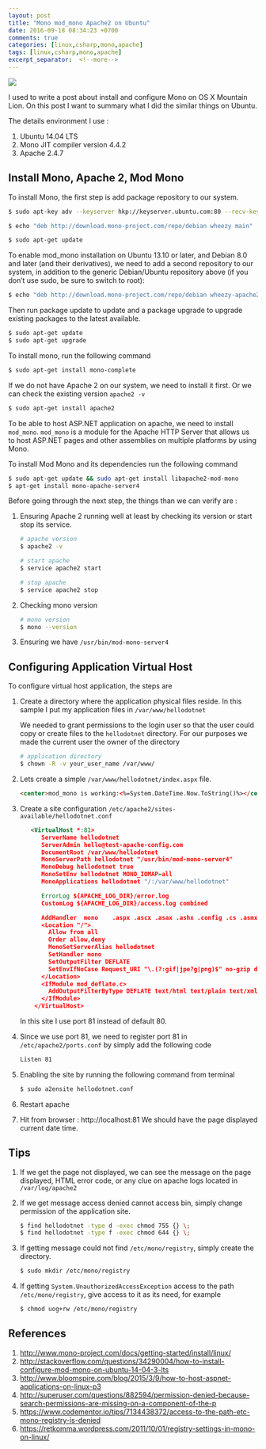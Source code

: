 ```yaml
---
layout: post
title: "Mono mod_mono Apache2 on Ubuntu"
date: 2016-09-18 08:34:23 +0700
comments: true
categories: [linux,csharp,mono,apache]
tags: [linux,csharp,mono,apache]
excerpt_separator:  <!--more-->
---
```


<img class="left" src="{{ site.baseurl }}/assets/images/logo/mono.png" />

I used to write a post about install and configure Mono on OS X Mountain Lion. On this post I want to summary what I did the similar things on Ubuntu.

The details environment I use :

1. Ubuntu 14.04 LTS
2. Mono JIT compiler version 4.4.2
3. Apache 2.4.7


## Install Mono, Apache 2, Mod Mono
To install Mono, the first step is add package repository to our system.

``` bash
$ sudo apt-key adv --keyserver hkp://keyserver.ubuntu.com:80 --recv-keys 3FA7E0328081BFF6A14DA29AA6A19B38D3D831EF

$ echo "deb http://download.mono-project.com/repo/debian wheezy main" | sudo tee /etc/apt/sources.list.d/mono-xamarin.list

$ sudo apt-get update
```

To enable mod_mono installation on Ubuntu 13.10 or later, and Debian 8.0 and later (and their derivatives), we need to add a second repository to our system, in addition to the generic Debian/Ubuntu repository above (if you don’t use sudo, be sure to switch to root):

``` bash
$ echo "deb http://download.mono-project.com/repo/debian wheezy-apache24-compat main" | sudo tee -a /etc/apt/sources.list.d/mono-xamarin.list
```

Then run package update to update and a package upgrade to upgrade existing packages to the latest available.

``` bash
$ sudo apt-get update
$ sudo apt-get upgrade
```

To install mono, run the following command

``` bash
$ sudo apt-get install mono-complete
```

If we do not have Apache 2 on our system, we need to install it first. Or we can check the existing version <code>apache2 -v</code>

``` bash
$ sudo apt-get install apache2
```


To be able to host ASP.NET application on apache, we need to install <code>mod_mono</code>. <code>mod_mono</code> is a module for the Apache HTTP Server that allows us to host ASP.NET pages and other assemblies on multiple platforms by using Mono.

To install Mod Mono and its dependencies run the following command

``` bash
$ sudo apt-get update && sudo apt-get install libapache2-mod-mono
$ apt-get install mono-apache-server4
```
<!--more-->

Before going through the next step, the things than we can verify are :

1. Ensuring Apache 2 running well at least by checking its version or start stop its service.

    ``` bash 
    # apache version
    $ apache2 -v
   
    # start apache
    $ service apache2 start
   
    # stop apache
    $ service apache2 stop
    ```

2. Checking mono version

   ``` bash 
   # mono version
   $ mono --version
   ```
3. Ensuring we have <code>/usr/bin/mod-mono-server4</code>


## Configuring Application Virtual Host

To configure virtual host application, the steps are

1. Create a directory where the application physical files reside.
   In this sample I put my  application files in <code>/var/www/hellodotnet</code>

   We needed to grant permissions to the login user so that the user could copy or create files to the <code>hellodotnet</code> directory.  For our purposes we made the current user the owner of the directory

    ``` bash 
    # application directory
    $ chown -R -v your_user_name /var/www/
    ```

2. Lets create a simple <code>/var/www/hellodotnet/index.aspx</code> file.

    ``` html 
    <center>mod_mono is working:<%=System.DateTime.Now.ToString()%></center>
    ```

3. Create a site configuration <code>/etc/apache2/sites-available/hellodotnet.conf</code>

    ``` xml
       <VirtualHost *:81>
          ServerName hellodotnet
          ServerAdmin hello@test-apache-config.com
          DocumentRoot /var/www/hellodotnet
          MonoServerPath hellodotnet "/usr/bin/mod-mono-server4"
          MonoDebug hellodotnet true
          MonoSetEnv hellodotnet MONO_IOMAP=all
          MonoApplications hellodotnet "/:/var/www/hellodotnet"

          ErrorLog ${APACHE_LOG_DIR}/error.log
          CustomLog ${APACHE_LOG_DIR}/access.log combined

          AddHandler  mono    .aspx .ascx .asax .ashx .config .cs .asmx .axd
          <Location "/">
            Allow from all
            Order allow,deny
            MonoSetServerAlias hellodotnet
            SetHandler mono
            SetOutputFilter DEFLATE
            SetEnvIfNoCase Request_URI "\.(?:gif|jpe?g|png)$" no-gzip dont-vary
          </Location>
          <IfModule mod_deflate.c>
            AddOutputFilterByType DEFLATE text/html text/plain text/xml text/javascript
          </IfModule>
        </VirtualHost>
    ```

   In this site I use port 81 instead of default 80.

4. Since we use port 81, we need to register port 81 in <code>/etc/apache2/ports.conf</code> by simply add the following code

    ``` bash
    Listen 81
    ```
5. Enabling the site by running the following command from terminal

    ``` bash
    $ sudo a2ensite hellodotnet.conf
    ```
6. Restart apache
7. Hit from browser : http://localhost:81
   We should have the page displayed current date time.

## Tips
1. If we get the page not displayed, we can see the message on the page displayed, HTML error code, or any clue on apache logs located in <code>/var/log/apache2</code>

2. If we get message access denied cannot access bin, simply change permission of the application site.

    ``` bash
    $ find hellodotnet -type d -exec chmod 755 {} \;
    $ find hellodotnet -type f -exec chmod 644 {} \;
    ```

3. If getting message could not find <code>/etc/mono/registry</code>, simply create the directory.

    ``` bash
    $ sudo mkdir /etc/mono/registry
    ```

4. If getting <code>System.UnauthorizedAccessException</code> access to the path <code>/etc/mono/registry</code>, give access to it as its need, for example

     ``` bash
     $ chmod uog+rw /etc/mono/registry
     ```

## References
1. http://www.mono-project.com/docs/getting-started/install/linux/
2. http://stackoverflow.com/questions/34290004/how-to-install-configure-mod-mono-on-ubuntu-14-04-3-lts
3. http://www.bloomspire.com/blog/2015/3/9/how-to-host-aspnet-applications-on-linux-p3
4. http://superuser.com/questions/882594/permission-denied-because-search-permissions-are-missing-on-a-component-of-the-p
5. https://www.codementor.io/tips/7134438372/access-to-the-path-etc-mono-registry-is-denied
6. https://retkomma.wordpress.com/2011/10/01/registry-settings-in-mono-on-linux/

